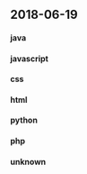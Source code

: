 ## 2018-06-19

#### java

#### javascript

#### css

#### html

#### python

#### php

#### unknown
